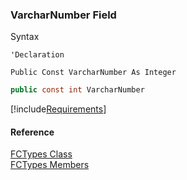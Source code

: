 ﻿### VarcharNumber Field

Syntax

```vbnet
'Declaration

Public Const VarcharNumber As Integer
```

```csharp
public const int VarcharNumber
```

[!include[Requirements](../partials/requirements.md)]

#### Reference

[FCTypes Class](FChoice.Common~FChoice.Common.Data.FCTypes.md)  
[FCTypes Members](FChoice.Common~FChoice.Common.Data.FCTypes_members.md)